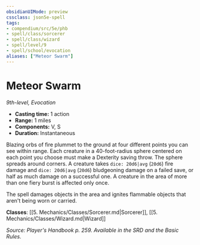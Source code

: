 ```yaml
---
obsidianUIMode: preview
cssclass: json5e-spell
tags:
- compendium/src/5e/phb
- spell/class/sorcerer
- spell/class/wizard
- spell/level/9
- spell/school/evocation
aliases: ["Meteor Swarm"]
---
```

# Meteor Swarm
*9th-level, Evocation*  

- **Casting time:** 1 action
- **Range:** 1 miles
- **Components:** V, S
- **Duration:** Instantaneous

Blazing orbs of fire plummet to the ground at four different points you can see within range. Each creature in a 40-foot-radius sphere centered on each point you choose must make a Dexterity saving throw. The sphere spreads around corners. A creature takes `dice: 20d6|avg` (`20d6`) fire damage and `dice: 20d6|avg` (`20d6`) bludgeoning damage on a failed save, or half as much damage on a successful one. A creature in the area of more than one fiery burst is affected only once.

The spell damages objects in the area and ignites flammable objects that aren't being worn or carried.

**Classes**: [[5. Mechanics/Classes/Sorcerer.md|Sorcerer]], [[5. Mechanics/Classes/Wizard.md|Wizard]]

*Source: Player's Handbook p. 259. Available in the SRD and the Basic Rules.*